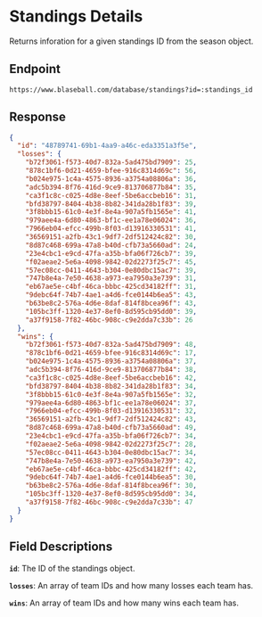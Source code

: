 # Standings Details

Returns inforation for a given standings ID from the season object.

## Endpoint

`https://www.blaseball.com/database/standings?id=:standings_id`

## Response

```json
{
  "id": "48789741-69b1-4aa9-a46c-eda3351a3f5e",
  "losses": {
    "b72f3061-f573-40d7-832a-5ad475bd7909": 25,
    "878c1bf6-0d21-4659-bfee-916c8314d69c": 56,
    "b024e975-1c4a-4575-8936-a3754a08806a": 36,
    "adc5b394-8f76-416d-9ce9-813706877b84": 35,
    "ca3f1c8c-c025-4d8e-8eef-5be6accbeb16": 31,
    "bfd38797-8404-4b38-8b82-341da28b1f83": 39,
    "3f8bbb15-61c0-4e3f-8e4a-907a5fb1565e": 41,
    "979aee4a-6d80-4863-bf1c-ee1a78e06024": 36,
    "7966eb04-efcc-499b-8f03-d13916330531": 41,
    "36569151-a2fb-43c1-9df7-2df512424c82": 30,
    "8d87c468-699a-47a8-b40d-cfb73a5660ad": 24,
    "23e4cbc1-e9cd-47fa-a35b-bfa06f726cb7": 39,
    "f02aeae2-5e6a-4098-9842-02d2273f25c7": 45,
    "57ec08cc-0411-4643-b304-0e80dbc15ac7": 39,
    "747b8e4a-7e50-4638-a973-ea7950a3e739": 31,
    "eb67ae5e-c4bf-46ca-bbbc-425cd34182ff": 31,
    "9debc64f-74b7-4ae1-a4d6-fce0144b6ea5": 43,
    "b63be8c2-576a-4d6e-8daf-814f8bcea96f": 43,
    "105bc3ff-1320-4e37-8ef0-8d595cb95dd0": 39,
    "a37f9158-7f82-46bc-908c-c9e2dda7c33b": 26
  },
  "wins": {
    "b72f3061-f573-40d7-832a-5ad475bd7909": 48,
    "878c1bf6-0d21-4659-bfee-916c8314d69c": 17,
    "b024e975-1c4a-4575-8936-a3754a08806a": 37,
    "adc5b394-8f76-416d-9ce9-813706877b84": 38,
    "ca3f1c8c-c025-4d8e-8eef-5be6accbeb16": 42,
    "bfd38797-8404-4b38-8b82-341da28b1f83": 34,
    "3f8bbb15-61c0-4e3f-8e4a-907a5fb1565e": 32,
    "979aee4a-6d80-4863-bf1c-ee1a78e06024": 37,
    "7966eb04-efcc-499b-8f03-d13916330531": 32,
    "36569151-a2fb-43c1-9df7-2df512424c82": 43,
    "8d87c468-699a-47a8-b40d-cfb73a5660ad": 49,
    "23e4cbc1-e9cd-47fa-a35b-bfa06f726cb7": 34,
    "f02aeae2-5e6a-4098-9842-02d2273f25c7": 28,
    "57ec08cc-0411-4643-b304-0e80dbc15ac7": 34,
    "747b8e4a-7e50-4638-a973-ea7950a3e739": 42,
    "eb67ae5e-c4bf-46ca-bbbc-425cd34182ff": 42,
    "9debc64f-74b7-4ae1-a4d6-fce0144b6ea5": 30,
    "b63be8c2-576a-4d6e-8daf-814f8bcea96f": 30,
    "105bc3ff-1320-4e37-8ef0-8d595cb95dd0": 34,
    "a37f9158-7f82-46bc-908c-c9e2dda7c33b": 47
  }
}
```

## Field Descriptions

**`id`**: The ID of the standings object.

**`losses`**: An array of team IDs and how many losses each team has.

**`wins`**: An array of team IDs and how many wins each team has.
